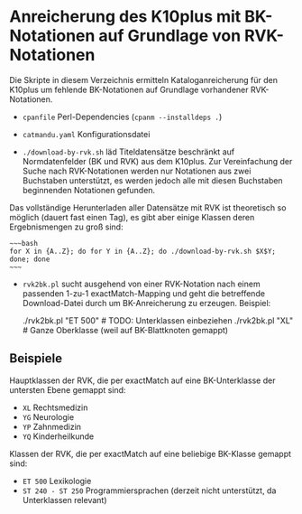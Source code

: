 # Anreicherung des K10plus mit BK-Notationen auf Grundlage von RVK-Notationen

Die Skripte in diesem Verzeichnis ermitteln Kataloganreicherung für den K10plus um fehlende BK-Notationen auf Grundlage vorhandener RVK-Notationen.

* `cpanfile` Perl-Dependencies (`cpanm --installdeps .`)

* `catmandu.yaml` Konfigurationsdatei

*  `./download-by-rvk.sh` läd Titeldatensätze beschränkt auf Normdatenfelder
   (BK und RVK) aus dem K10plus. Zur Vereinfachung der Suche nach RVK-Notationen
   werden nur Notationen aus zwei Buchstaben unterstützt, es werden jedoch alle
   mit diesen Buchstaben beginnenden Notationen gefunden.

Das vollständige Herunterladen aller Datensätze mit RVK ist theoretisch so möglich (dauert fast einen
Tag), es gibt aber einige Klassen deren Ergebnismengen zu groß sind:

    ~~~bash
    for X in {A..Z}; do for Y in {A..Z}; do ./download-by-rvk.sh $X$Y; done; done
    ~~~

* `rvk2bk.pl` sucht ausgehend von einer RVK-Notation nach einem passenden 1-zu-1 exactMatch-Mapping
  und geht die betreffende Download-Datei durch um BK-Anreicherung zu erzeugen. Beispiel:

    ./rvk2bk.pl "ET 500"  # TODO: Unterklassen einbeziehen
    ./rvk2bk.pl "XL"      # Ganze Oberklasse (weil auf BK-Blattknoten gemappt)

## Beispiele

Hauptklassen der RVK, die per exactMatch auf eine BK-Unterklasse der untersten Ebene gemappt sind:

* `XL` Rechtsmedizin
* `YG` Neurologie
* `YP` Zahnmedizin
* `YQ` Kinderheilkunde

Klassen der RVK, die per exactMatch auf eine beliebige BK-Klasse gemappt sind:

* `ET 500` Lexikologie
* `ST 240 - ST 250` Programmiersprachen (derzeit nicht unterstützt, da Unterklassen relevant)

